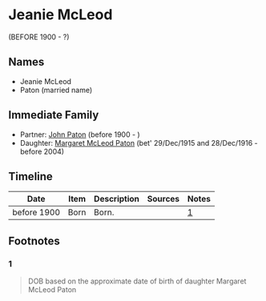 ﻿---
layout: person
subject_key: i70248352
permalink: /people/i70248352
---

# Jeanie McLeod
(BEFORE 1900 - ?)

## Names

* Jeanie McLeod
* Paton (married name)

## Immediate Family

* Partner: [John Paton](./@5211114@-john-paton-b1900-d.md) (before 1900 - )
* Daughter: [Margaret McLeod Paton](./@56209708@-margaret-mcleod-paton-b1915-12-29~1916-12-28-d2004.md) (bet' 29/Dec/1915 and 28/Dec/1916 - before 2004)

## Timeline

Date | Item | Description | Sources | Notes
---|---|---|---|---
before 1900 | Born | Born. |  | [1](#1)

## Footnotes

### 1

> DOB based on the approximate date of birth of daughter Margaret McLeod Paton
>


